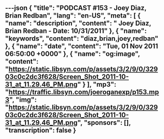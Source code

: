 ---json
{
  "title": "PODCAST #153 - Joey Diaz, Brian Redban",
  "lang": "en-US",
  "meta": [
    {
      "name": "description",
      "content": " Joey Diaz, Brian Redban - Date: 10/31/2011"
    },
    {
      "name": "keywords",
      "content": "diaz,brian,joey,redban"
    },
    {
      "name": "date",
      "content": "Tue, 01 Nov 2011 06:50:00 +0000"
    },
    {
      "name": "og:image",
      "content": "https://static.libsyn.com/p/assets/3/2/9/0/32903c0c2dc3f628/Screen_Shot_2011-10-31_at_11.29.46_PM.png"
    }
  ],
  "mp3": "https://traffic.libsyn.com/joeroganexp/p153.mp3",
  "img": "https://static.libsyn.com/p/assets/3/2/9/0/32903c0c2dc3f628/Screen_Shot_2011-10-31_at_11.29.46_PM.png",
  "sponsors": [],
  "transcription": false
}
---
<episode-header />

<timemark seconds="0" />

<transcribe-call-to-action />

<episode-footer />